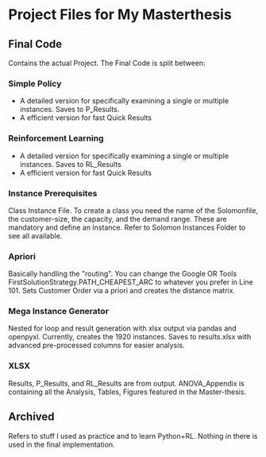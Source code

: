 # Project Files for My Masterthesis

## Final Code 

Contains the actual Project. The Final Code is split between:

### Simple Policy

- A detailed version for specifically examining a single or multiple instances. Saves to P_Results.
- A efficient version for fast Quick Results

### Reinforcement Learning

- A detailed version for specifically examining a single or multiple instances. Saves to RL_Results
- A efficient version for fast Quick Results

### Instance Prerequisites

Class Instance File. To create a class you need the name of the Solomonfile, the customer-size, the capacity, and the demand range. These are mandatory and define an Instance. Refer to Solomon Instances Folder to see all available.

### Apriori

Basically handling the "routing". You can change the Google OR Tools FirstSolutionStrategy.PATH_CHEAPEST_ARC to whatever you prefer in Line 101. Sets Customer Order via a priori and creates the distance matrix.

### Mega Instance Generator

Nested for loop and result generation with xlsx output via pandas and openpyxl. Currently, creates the 1920 instances. Saves to results.xlsx with advanced pre-processed columns for easier analysis.

### XLSX

Results, P_Results, and RL_Results are from output. ANOVA_Appendix is containing all the Analysis, Tables, Figures featured in the Master-thesis.

## Archived

Refers to stuff I used as practice and to learn Python+RL. Nothing in there is used in the final implementation.
